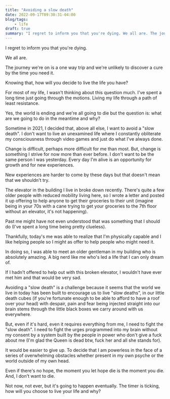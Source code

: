 ```yaml
---
title: "Avoiding a slow death"
date: 2022-09-17T09:30:31-04:00
blog/tags:
    - life
draft: true
summary: "I regret to inform you that you're dying. We all are. The journey we're on is a one way trip and we're unlikely to discover a cure by the time you need it. Knowing that, how will you decide to live the life you have?"
---
```

I regret to inform you that you're dying.

We all are.

The journey we're on is a one way trip and we're unlikely to discover a cure by the time you need it.

Knowing that, how will you decide to live the life you have?

For most of my life, I wasn't thinking about this question much. I've spent a long time just going through the motions. Living my life through a path of least resistance.

Yes, the world is ending and we're all going to die but the question is: what are we going to do in the meantime and why?

Sometime in 2021, I decided that, above all else, I want to avoid a "slow death". I don't want to live an unexamined life where I constantly obliterate my consciousness through video games and just do what I've always done.

Change is difficult, perhaps more difficult for me than most. But, change is something I strive for now more than ever before. I don't want to be the same person I was yesterday. Every day I'm alive is an opportunity for growth and for new experiences.

New experiences are harder to come by these days but that doesn't mean that we shouldn't try.

The elevator in the building I live in broke down recently. There's quite a few older people with reduced mobility living here, so I wrote a letter and posted it up offering to help anyone to get their groceries to their unit (imagine being in your 70s with a cane trying to get your groceries to the 7th floor without an elevator, it's not happening).

Past me might have not even understood that was something that I should do (I've spent a long time being pretty clueless).

Thankfully, today's me was able to realize that I'm physically capable and I like helping people so I might as offer to help people who might need it.

In doing so, I was able to meet an older gentleman in my building who is absolutely amazing. A big nerd like me who's led a life that I can only dream of.

If I hadn't offered to help out with this broken elevator, I wouldn't have ever met him and that would be very sad.

Avoiding a "slow death" is a challenge because it seems that the world we live in today has been built to encourage us to live "slow deaths", in our little death cubes (if you're fortunate enough to be able to afford to have a roof over your head) with despair, pain and fear being injected straight into our brain stems through the little black boxes we carry around with us everywhere.

But, even if it's hard, even it requires everything from me, I need to fight the "slow death". I need to fight the urges programmed into my brain without my consent by a system built by the people in power who don't give a fuck about me (I'm glad the Queen is dead btw, fuck her and all she stands for).

It would be easier to give up. To decide that I am powerless in the face of a series of overwhelming obstacles whether present in my own psyche or the world outside of my own head.

Even if there's no hope, the moment you let hope die is the moment you die. And, I don't want to die.

Not now, not ever, but it's going to happen eventually. The timer is ticking, how will you choose to live your life and why?





